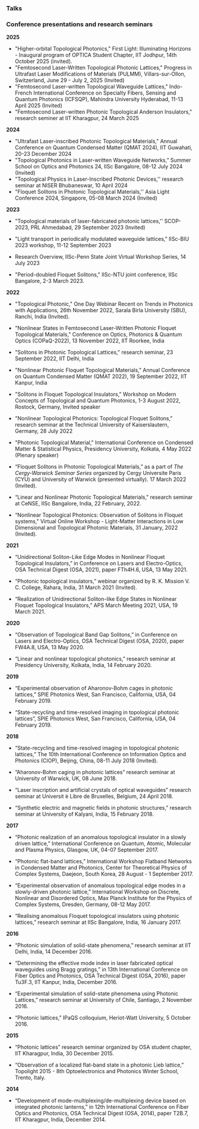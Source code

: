 ### Talks

### Conference presentations and research seminars


**2025** <br/>
- "Higher-orbital Topological Photonics," First Light:  Illuminating Horizons - Inaugural program of OPTICA Student Chapter, IIT Jodhpur, 14th October 2025 (invited).
- "Femtosecond Laser-Written Topological Photonic Lattices," Progress in Ultrafast Laser Modifications of Materials (PULMM), Villars-sur-Ollon, Switzerland, June 29 - July 2, 2025 (Invited)
- "Femtosecond Laser-written Topological Waveguide Lattices," Indo-French International Conference on Specialty Fibers, Sensing and Quantum Photonics (ICFSQP), Mahindra University Hyderabad, 11-13 April 2025 (Invited)
- "Femtosecond Laser-written Photonic Topological Anderson Insulators," research seminer at IIT Kharagpur, 24 March 2025


**2024** <br/>

- "Ultrafast Laser-inscribed Photonic Topological Materials," Annual Conference on Quantum Condensed Matter (QMAT 2024), IIT Guwahati, 20-23 December 2024
- "Topological Photonics in Laser-written Waveguide Networks,” Summer School on Optics and Photonics 24, IISc Bangalore, 08-12 July 2024 (Invited)
- "Topological Physics in Laser-Inscribed Photonic Devices,'' research seminar at NISER Bhubaneswar, 10 April 2024
- "Floquet Solitons in Photonic Topological Materials,'' Asia Light Conference 2024, Singapore, 05-08 March 2024 (Invited)

**2023** <br/>

- "Topological materials of laser-fabricated photonic lattices,'' SCOP-2023, PRL Ahmedabad, 29 September 2023 (Invited)

- "Light transport in periodically modulated waveguide lattices," IISc-BIU 2023 workshop, 11-12 September 2023

- Research Overview, IISc-Penn State Joint Virtual Workshop Series, 14 July 2023

- "Period-doubled Floquet Solitons," IISc-NTU joint conference, IISc Bangalore, 2-3 March 2023.



**2022** <br/>

- "Topological Photonic," One Day Webinar Recent on Trends in Photonics with Applications, 26th November 2022, Sarala Birla University (SBU), Ranchi, India (Invited).

- "Nonlinear States in Femtosecond Laser-Written Photonic Floquet Topological Materials," Conference on Optics, Photonics \& Quantum Optics (COPaQ-2022), 13 November 2022, IIT Roorkee, India
  
- "Solitons in Photonic Topological Lattices," research seminar, 23 September 2022, IIT Delhi, India 

- "Nonlinear Photonic Floquet Topological Materials," Annual Conference on Quantum Condensed Matter (QMAT 2022), 19 September 2022, IIT Kanpur, India 

- "Solitons in Floquet Topological Insulators," Workshop on Modern Concepts of Topological and Quantum Photonics, 1-3 August 2022, Rostock, Germany, Invited speaker

- "Nonlinear Topological Photonics: Topological Floquet Solitons," research seminar at the Technical University of Kaiserslautern, Germany, 28 July 2022

- "Photonic Topological Material," International Conference on Condensed Matter & Statistical Physics, Presidency University, Kolkata, 4 May 2022 (Plenary speaker)

- “Floquet Solitons in Photonic Topological Materials,” as a part of *The Cergy-Warwick Seminar Series* organized by Cergy Universite Paris (CYU) and University of Warwick (presented virtually). 17 March 2022 (Invited).

- “Linear and Nonlinear Photonic Topological Materials," research seminar at CeNSE, IISc Bangalore, India, 22 February, 2022.

- “Nonlinear Topological Photonics: Observation of Solitons in Floquet systems," Virtual Online Workshop - Light-Matter Interactions in Low Dimensional and Topological Photonic Materials, 31 January, 2022 (Invited).

**2021** <br/>
- “Unidirectional Soliton-Like Edge Modes in Nonlinear Floquet Topological Insulators,” in Conference on Lasers and Electro-Optics, OSA Technical Digest (OSA, 2021), paper FTh4H.6, USA, 13 May 2021.

- “Photonic topological insulators,” webinar organized by R. K. Mission V. C. College, Rahara, India, 31 March 2021 (Invited).

- “Realization of Unidirectional Soliton-like Edge States in Nonlinear Floquet Topological Insulators,” APS March Meeting 2021, USA, 19 March 2021.

**2020** <br/>
- “Observation of Topological Band Gap Solitons,” in Conference on Lasers and Electro-Optics, OSA Technical Digest (OSA, 2020), paper FW4A.8, USA, 13 May 2020.

- “Linear and nonlinear topological photonics,” research seminar at Presidency University, Kolkata, India, 14 February 2020. 

**2019** <br/>
- “Experimental observation of Aharonov-Bohm cages in photonic lattices,” SPIE Photonics West, San Francisco, California, USA, 04 February 2019. 

- “State-recycling and time-resolved imaging in topological photonic lattices”, SPIE Photonics West, San Francisco, California, USA, 04 February 2019. 

**2018** <br/>
- “State-recycling and time-resolved imaging in topological photonic lattices,” The 10th International Conference on Information Optics and Photonics (CIOP), Beijing, China, 08-11 July 2018 (Invited). 

- “Aharonov-Bohm caging in photonic lattices” research seminar at University of Warwick, UK, 08 June 2018. 

- “Laser inscription and artificial crystals of optical waveguides” research seminar at Universit ́e Libre de Bruxelles, Belgium, 24 April 2018. 

- “Synthetic electric and magnetic fields in photonic structures,” research seminar at University of Kalyani, India, 15 February 2018.

**2017** <br/>
- “Photonic realization of an anomalous topological insulator in a slowly driven lattice,” International Conference on Quantum, Atomic, Molecular and Plasma Physics, Glasgow, UK, 04-07 September 2017. 

- “Photonic flat-band lattices,” International Workshop Flatband Networks in Condensed Matter and Photonics, Center for Theoretical Physics of Complex Systems, Daejeon, South Korea, 28 August - 1 September 2017. 

- “Experimental observation of anomalous topological edge modes in a slowly-driven photonic lattice,” International Workshop on Discrete, Nonlinear and Disordered Optics, Max Planck Institute for the Physics of Complex Systems, Dresden, Germany, 08-12 May 2017. 

- “Realising anomalous Floquet topological insulators using photonic lattices,” research seminar at IISc Bangalore, India, 16 January 2017. 

**2016** <br/>
- “Photonic simulation of solid-state phenomena,” research seminar at IIT Delhi, India, 14 December 2016. 

- “Determining the effective mode index in laser fabricated optical waveguides using Bragg gratings,” in 13th International Conference on Fiber Optics and Photonics, OSA Technical Digest (OSA, 2016), paper Tu3F.3, IIT Kanpur, India, December 2016.

- “Experimental simulation of solid-state phenomena using Photonic Lattices,” research seminar at University of Chile, Santiago, 2 November 2016. 

- “Photonic lattices,” IPaQS colloquium, Heriot-Watt University, 5 October 2016. 

**2015** <br/>
- “Photonic lattices” research seminar organized by OSA student chapter, IIT Kharagpur, India, 30 December 2015. 

- “Observation of a localized flat-band state in a photonic Lieb lattice,” Topolight 2015 - 8th Optoelectronics and Photonics Winter School, Trento, Italy. 

**2014** <br/>
- “Development of mode-multiplexing/de-multiplexing device based on integrated photonic lanterns,” in 12th International Conference on Fiber Optics and Photonics, OSA Technical Digest (OSA, 2014), paper T2B.7, IIT Kharagpur, India, December 2014.

